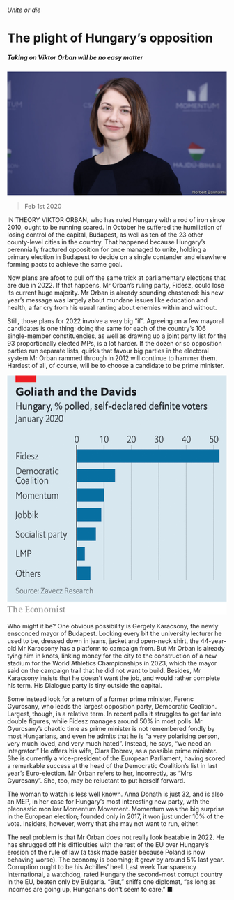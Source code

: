 ###### Unite or die

# The plight of Hungary’s opposition 

##### Taking on Viktor Orban will be no easy matter 

![image](images/20200201_EUP504.jpg) 

> Feb 1st 2020 

IN THEORY VIKTOR ORBAN, who has ruled Hungary with a rod of iron since 2010, ought to be running scared. In October he suffered the humiliation of losing control of the capital, Budapest, as well as ten of the 23 other county-level cities in the country. That happened because Hungary’s perennially fractured opposition for once managed to unite, holding a primary election in Budapest to decide on a single contender and elsewhere forming pacts to achieve the same goal.

Now plans are afoot to pull off the same trick at parliamentary elections that are due in 2022. If that happens, Mr Orban’s ruling party, Fidesz, could lose its current huge majority. Mr Orban is already sounding chastened: his new year’s message was largely about mundane issues like education and health, a far cry from his usual ranting about enemies within and without.


Still, those plans for 2022 involve a very big “if”. Agreeing on a few mayoral candidates is one thing: doing the same for each of the country’s 106 single-member constituencies, as well as drawing up a joint party list for the 93 proportionally elected MPs, is a lot harder. If the dozen or so opposition parties run separate lists, quirks that favour big parties in the electoral system Mr Orban rammed through in 2012 will continue to hammer them. Hardest of all, of course, will be to choose a candidate to be prime minister.

![image](images/20200201_EUC017.png) 


Who might it be? One obvious possibility is Gergely Karacsony, the newly ensconced mayor of Budapest. Looking every bit the university lecturer he used to be, dressed down in jeans, jacket and open-neck shirt, the 44-year-old Mr Karacsony has a platform to campaign from. But Mr Orban is already tying him in knots, linking money for the city to the construction of a new stadium for the World Athletics Championships in 2023, which the mayor said on the campaign trail that he did not want to build. Besides, Mr Karacsony insists that he doesn’t want the job, and would rather complete his term. His Dialogue party is tiny outside the capital.

Some instead look for a return of a former prime minister, Ferenc Gyurcsany, who leads the largest opposition party, Democratic Coalition. Largest, though, is a relative term. In recent polls it struggles to get far into double figures, while Fidesz manages around 50% in most polls. Mr Gyurcsany’s chaotic time as prime minister is not remembered fondly by most Hungarians, and even he admits that he is “a very polarising person, very much loved, and very much hated”. Instead, he says, “we need an integrator.” He offers his wife, Clara Dobrev, as a possible prime minister. She is currently a vice-president of the European Parliament, having scored a remarkable success at the head of the Democratic Coalition’s list in last year’s Euro-election. Mr Orban refers to her, incorrectly, as “Mrs Gyurcsany”. She, too, may be reluctant to put herself forward.

The woman to watch is less well known. Anna Donath is just 32, and is also an MEP, in her case for Hungary’s most interesting new party, with the pleonastic moniker Momentum Movement. Momentum was the big surprise in the European election; founded only in 2017, it won just under 10% of the vote. Insiders, however, worry that she may not want to run, either.

The real problem is that Mr Orban does not really look beatable in 2022. He has shrugged off his difficulties with the rest of the EU over Hungary’s erosion of the rule of law (a task made easier because Poland is now behaving worse). The economy is booming; it grew by around 5% last year. Corruption ought to be his Achilles’ heel. Last week Transparency International, a watchdog, rated Hungary the second-most corrupt country in the EU, beaten only by Bulgaria. “But,” sniffs one diplomat, “as long as incomes are going up, Hungarians don’t seem to care.” ■

